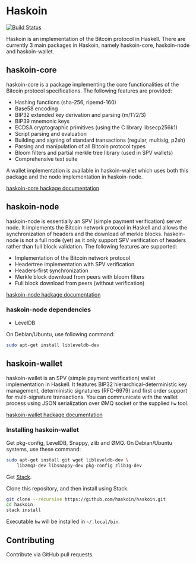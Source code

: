 # Haskoin

[![Build Status](https://travis-ci.org/haskoin/haskoin.svg?branch=master)](https://travis-ci.org/haskoin/haskoin)

Haskoin is an implementation of the Bitcoin protocol in Haskell. There are
currently 3 main packages in Haskoin, namely haskoin-core, haskoin-node and
haskoin-wallet.

## haskoin-core

haskoin-core is a package implementing the core functionalities of the Bitcoin
protocol specifications. The following features are provided:

- Hashing functions (sha-256, ripemd-160)
- Base58 encoding
- BIP32 extended key derivation and parsing (m/1'/2/3)
- BIP39 mnemonic keys
- ECDSA cryptographic primitives (using the C library libsecp256k1)
- Script parsing and evaluation
- Building and signing of standard transactions (regular, multisig, p2sh)
- Parsing and manipulation of all Bitcoin protocol types
- Bloom filters and partial merkle tree library (used in SPV wallets)
- Comprehensive test suite

A wallet implementation is available in haskoin-wallet which uses both this
package and the node implementation in haskoin-node.

[haskoin-core hackage documentation](http://hackage.haskell.org/package/haskoin-core)

## haskoin-node

haskoin-node is essentially an SPV (simple payment verification) server node.
It implements the Bitcoin network protocol in Haskell and allows the
synchronization of headers and the download of merkle blocks. haskoin-node is
not a full node (yet) as it only support SPV verification of headers rather
than full block validation. The following features are supported:

- Implementation of the Bitcoin network protocol
- Headertree implementation with SPV verification
- Headers-first synchronization
- Merkle block download from peers with bloom filters
- Full block download from peers (without verification)

[haskoin-node hackage documentation](http://hackage.haskell.org/package/haskoin-node)

### haskoin-node dependencies

* LevelDB

On Debian/Ubuntu, use following command:

```sh
sudo apt-get install libleveldb-dev
```

## haskoin-wallet

haskoin-wallet is an SPV (simple payment verification) wallet implementation in
Haskell.  It features BIP32 hierarchical-deterministic key management,
deterministic signatures (RFC-6979) and first order support for multi-signature
transactions. You can communicate with the wallet process using JSON
serialization over ØMQ socket or the supplied `hw` tool.

[haskoin-wallet hackage documentation](http://hackage.haskell.org/package/haskoin-wallet)

### Installing haskoin-wallet

Get pkg-config, LevelDB, Snappy, zlib and ØMQ.
On Debian/Ubuntu systems, use these command:

```sh
sudo apt-get install git wget libleveldb-dev \
    libzmq3-dev libsnappy-dev pkg-config zlib1g-dev
```

Get [Stack](https://github.com/commercialhaskell/stack).

Clone this repository, and then install using Stack.

```sh
git clone --recursive https://github.com/haskoin/haskoin.git
cd haskoin
stack install
```

Executable `hw` will be installed in `~/.local/bin`.

## Contributing

Contribute via GitHub pull requests.
